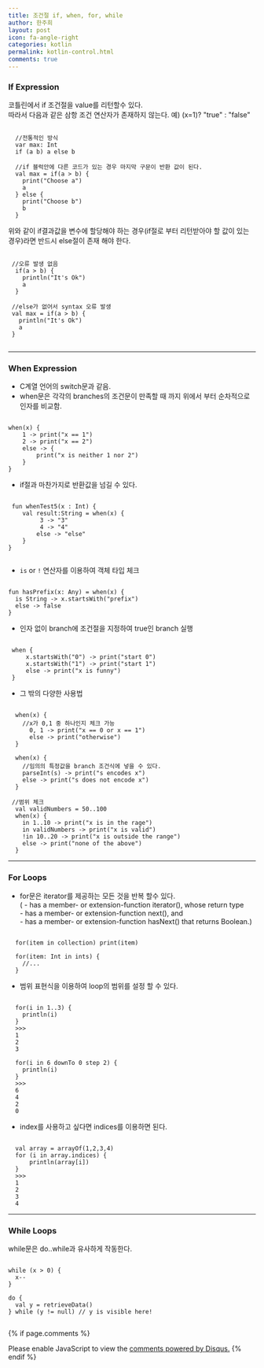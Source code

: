 ```yaml
---
title: 조건절 if, when, for, while
author: 한주희
layout: post
icon: fa-angle-right
categories: kotlin
permalink: kotlin-control.html
comments: true
---
```


### If Expression
코틀린에서 if 조건절을 value를 리턴할수 있다.
<br>따라서 다음과 같은 삼항 조건 연산자가 존재하지 않는다. 예) (x=1)? "true" : "false"
<pre><code>
  //전통적인 방식
  var max: Int
  if (a<b) {
    max = a
  }else {
    max = b
  }

  //코틀린에선 다음과 같이 바로 if에서
  //return value 값을 변수에 할당해 줄수 있다.
  val max = if(a > b) a else b

  //if 블럭안에 다른 코드가 있는 경우 마지막 구문이 반환 값이 된다.
  val max = if(a > b) {
    print("Choose a")
    a
  } else {
    print("Choose b")
    b
  }
</code></pre>

 위와 같이 if결과값을 변수에 할당해야 하는 경우(if절로 부터 리턴받아야 할 값이 있는 경우)라면 반드시 else절이
 존재 해야 한다.
 <pre><code>
 //오류 발생 없음
  if(a > b) {
    println("It's Ok")
    a
  }

 //else가 없어서 syntax 오류 발생
 val max = if(a > b) {
   println("It's Ok")
   a
 }
 </code></pre>

---
### When Expression
 * C계열 언어의 switch문과 같음.
 * when문은 각각의 branches의 조건문이 만족할 때 까지 위에서 부터 순차적으로 인자를 비교함.
<pre><code>
when(x) {
    1 -> print("x == 1")
    2 -> print("x == 2")
    else -> {
        print("x is neither 1 nor 2")
    }
}
</code></pre>
 * if절과 마찬가지로 반환값을 넘길 수 있다.
 <pre><code>
 fun whenTest5(x : Int) {
    val result:String = when(x) {
         3 -> "3"
         4 -> "4"
        else -> "else"
    }
}
 </code></pre>
 * `is` or `!` 연산자를 이용하여 객체 타입 체크
<pre><code>
fun hasPrefix(x: Any) = when(x) {
  is String -> x.startsWith("prefix")
  else -> false
}
</code></pre>
 * 인자 없이 branch에 조건절을 지정하여 true인 branch 실행
<pre><code>
 when {
     x.startsWith("0") -> print("start 0")
     x.startsWith("1") -> print("start 1")
     else -> print("x is funny")
 }
</code></pre>
 * 그 밖의 다양한 사용법
<pre><code>
  when(x) {
    //x가 0,1 중 하나인지 체크 가능
      0, 1 -> print("x == 0 or x == 1")
      else -> print("otherwise")
  }

  when(x) {
    //임의의 특정값을 branch 조건식에 넣을 수 있다.
    parseInt(s) -> print("s encodes x")
    else -> print("s does not encode x")
  }

 //범위 체크
  val validNumbers = 50..100
  when(x) {
    in 1..10 -> print("x is in the rage")
    in validNumbers -> print("x is valid")
    !in 10..20 -> print("x is outside the range")
    else -> print("none of the above")
  }
</code></pre>

---
### For Loops
* for문은 iterator를 제공하는 모든 것을 반복 할수 있다.
<br>( - has a member- or extension-function iterator(), whose return type
<br> - has a member- or extension-function next(), and
<br> - has a member- or extension-function hasNext() that returns Boolean.)
<pre><code>
  for(item in collection) print(item)

  for(item: Int in ints) {
    //...
  }
</code></pre>

* 범위 표현식을 이용하여 loop의 범위를 설정 할 수 있다.
<pre><code>
  for(i in 1..3) {
    println(i)
  }
  >>>
  1
  2
  3  

  for(i in 6 downTo 0 step 2) {
    println(i)
  }
  >>>
  6
  4
  2
  0
</code></pre>

* index를 사용하고 싶다면 indices를 이용하면 된다.
<pre><code>
  val array = arrayOf(1,2,3,4)
  for (i in array.indices) {
      println(array[i])
  }
  >>>
  1
  2
  3
  4
</code></pre>
---
### While Loops
while문은 do..while과 유사하게 작동한다.
<pre><code>
while (x > 0) {
  x--
}

do {
  val y = retrieveData()
} while (y != null) // y is visible here!

</code></pre>

{% if page.comments %}
<div id="disqus_thread"></div>
<script>

/**
*  RECOMMENDED CONFIGURATION VARIABLES: EDIT AND UNCOMMENT THE SECTION BELOW TO INSERT DYNAMIC VALUES FROM YOUR PLATFORM OR CMS.
*  LEARN WHY DEFINING THESE VARIABLES IS IMPORTANT: https://disqus.com/admin/universalcode/#configuration-variables*/
/*
var disqus_config = function () {
this.page.url = PAGE_URL;  // Replace PAGE_URL with your page's canonical URL variable
this.page.identifier = PAGE_IDENTIFIER; // Replace PAGE_IDENTIFIER with your page's unique identifier variable
};
*/
(function() { // DON'T EDIT BELOW THIS LINE
var d = document, s = d.createElement('script');
s.src = 'https://juhee-studynote.disqus.com/embed.js';
s.setAttribute('data-timestamp', +new Date());
(d.head || d.body).appendChild(s);
})();
</script>
<noscript>Please enable JavaScript to view the <a href="https://disqus.com/?ref_noscript">comments powered by Disqus.</a></noscript>
{% endif %}
